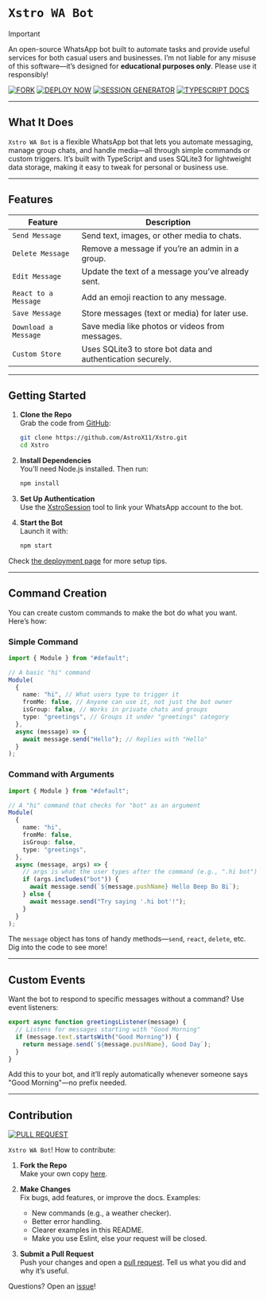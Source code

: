 # `Xstro WA Bot`

> [!IMPORTANT]  
> An open-source WhatsApp bot built to automate tasks and provide useful services for both casual users and businesses. I’m not liable for any misuse of this software—it’s designed for **educational purposes only**. Please use it responsibly!

[![FORK](https://img.shields.io/badge/Fork_Repo-black?style=for-the-badge&logo=github)](https://github.com/AstroX11/Xstro/fork)
[![DEPLOY NOW](https://img.shields.io/badge/Run_Bot-black?style=for-the-badge&logo=rocket)](https://astrox11.github.io/xstroweb/)
[![SESSION GENERATOR](https://img.shields.io/badge/Session_Generator-black?style=for-the-badge&logo=github)](https://github.com/AstroX11/XstroSession)
[![TYPESCRIPT DOCS](https://img.shields.io/badge/Type_Docs-black?style=for-the-badge&logo=typescript)](https://astrox11.github.io/Xstro/)

---

## What It Does

`Xstro WA Bot` is a flexible WhatsApp bot that lets you automate messaging, manage group chats, and handle media—all through simple commands or custom triggers. It’s built with TypeScript and uses SQLite3 for lightweight data storage, making it easy to tweak for personal or business use.

---

## Features

| Feature              | Description                                                 |
| -------------------- | ----------------------------------------------------------- |
| `Send Message`       | Send text, images, or other media to chats.                 |
| `Delete Message`     | Remove a message if you’re an admin in a group.             |
| `Edit Message`       | Update the text of a message you’ve already sent.           |
| `React to a Message` | Add an emoji reaction to any message.                       |
| `Save Message`       | Store messages (text or media) for later use.               |
| `Download a Message` | Save media like photos or videos from messages.             |
| `Custom Store`       | Uses SQLite3 to store bot data and authentication securely. |

---

## Getting Started

1. **Clone the Repo**  
   Grab the code from [GitHub](https://github.com/AstroX11/Xstro):

   ```bash
   git clone https://github.com/AstroX11/Xstro.git
   cd Xstro
   ```

2. **Install Dependencies**  
   You’ll need Node.js installed. Then run:

   ```bash
   npm install
   ```

3. **Set Up Authentication**  
   Use the [XstroSession](https://github.com/AstroX11/XstroSession) tool to link your WhatsApp account to the bot.

4. **Start the Bot**  
   Launch it with:
   ```bash
   npm start
   ```

Check [the deployment page](https://astrox11.github.io/xstroweb/) for more setup tips.

---

## Command Creation

You can create custom commands to make the bot do what you want. Here’s how:

### Simple Command

```ts
import { Module } from "#default";

// A basic "hi" command
Module(
  {
    name: "hi", // What users type to trigger it
    fromMe: false, // Anyone can use it, not just the bot owner
    isGroup: false, // Works in private chats and groups
    type: "greetings", // Groups it under "greetings" category
  },
  async (message) => {
    await message.send("Hello"); // Replies with "Hello"
  }
);
```

### Command with Arguments

```ts
import { Module } from "#default";

// A "hi" command that checks for "bot" as an argument
Module(
  {
    name: "hi",
    fromMe: false,
    isGroup: false,
    type: "greetings",
  },
  async (message, args) => {
    // args is what the user types after the command (e.g., ".hi bot")
    if (args.includes("bot")) {
      await message.send(`${message.pushName} Hello Beep Bo Bi`);
    } else {
      await message.send("Try saying '.hi bot'!");
    }
  }
);
```

The `message` object has tons of handy methods—`send`, `react`, `delete`, etc. Dig into the code to see more!

---

## Custom Events

Want the bot to respond to specific messages without a command? Use event listeners:

```ts
export async function greetingsListener(message) {
  // Listens for messages starting with "Good Morning"
  if (message.text.startsWith("Good Morning")) {
    return message.send(`${message.pushName}, Good Day`);
  }
}
```

Add this to your bot, and it’ll reply automatically whenever someone says "Good Morning"—no prefix needed.

---

## Contribution

[![PULL REQUEST](https://img.shields.io/badge/Pull_Request-black?style=for-the-badge&logo=github)](https://github.com/AstroX11/Xstro/pulls)

`Xstro WA Bot`! How to contribute:

1. **Fork the Repo**  
   Make your own copy [here](https://github.com/AstroX11/Xstro/fork).

2. **Make Changes**  
   Fix bugs, add features, or improve the docs. Examples:

   - New commands (e.g., a weather checker).
   - Better error handling.
   - Clearer examples in this README.
   - Make you use Eslint, else your request will be closed.

3. **Submit a Pull Request**  
   Push your changes and open a [pull request](https://github.com/AstroX11/Xstro/pulls). Tell us what you did and why it’s useful.

Questions? Open an [issue](https://github.com/AstroX11/Xstro/issues)!
